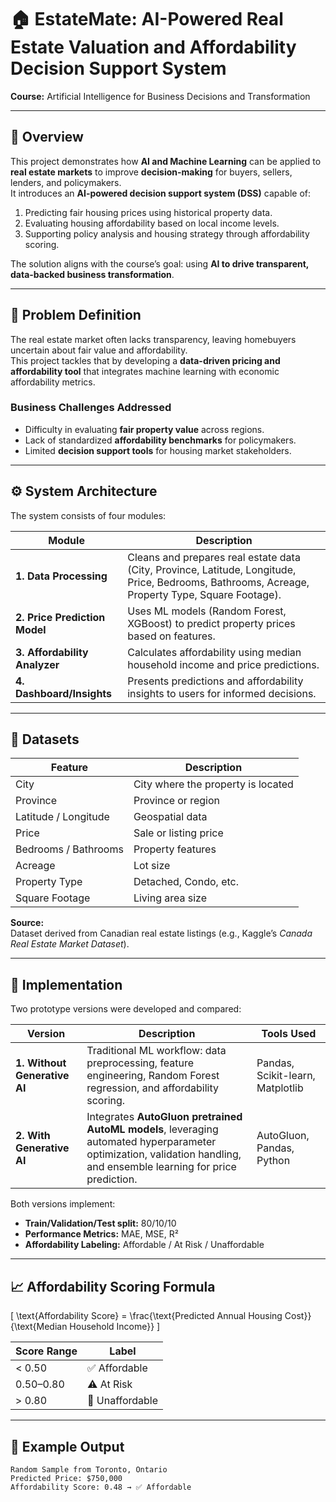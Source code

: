 # 🏠 EstateMate: AI-Powered Real Estate Valuation and Affordability Decision Support System

**Course:** Artificial Intelligence for Business Decisions and Transformation  

---

## 📘 Overview

This project demonstrates how **AI and Machine Learning** can be applied to **real estate markets** to improve **decision-making** for buyers, sellers, lenders, and policymakers.  
It introduces an **AI-powered decision support system (DSS)** capable of:

1. Predicting fair housing prices using historical property data.  
2. Evaluating housing affordability based on local income levels.  
3. Supporting policy analysis and housing strategy through affordability scoring.  

The solution aligns with the course’s goal: using **AI to drive transparent, data-backed business transformation**.

---

## 🧠 Problem Definition

The real estate market often lacks transparency, leaving homebuyers uncertain about fair value and affordability.  
This project tackles that by developing a **data-driven pricing and affordability tool** that integrates machine learning with economic affordability metrics.

### Business Challenges Addressed
- Difficulty in evaluating **fair property value** across regions.  
- Lack of standardized **affordability benchmarks** for policymakers.  
- Limited **decision support tools** for housing market stakeholders.

---

## ⚙️ System Architecture

The system consists of four modules:

| Module | Description |
| ------- | ------------ |
| **1. Data Processing** | Cleans and prepares real estate data (City, Province, Latitude, Longitude, Price, Bedrooms, Bathrooms, Acreage, Property Type, Square Footage). |
| **2. Price Prediction Model** | Uses ML models (Random Forest, XGBoost) to predict property prices based on features. |
| **3. Affordability Analyzer** | Calculates affordability using median household income and price predictions. |
| **4. Dashboard/Insights** | Presents predictions and affordability insights to users for informed decisions. |

---

## 🧩 Datasets

| Feature | Description |
| -------- | ------------ |
| City | City where the property is located |
| Province | Province or region |
| Latitude / Longitude | Geospatial data |
| Price | Sale or listing price |
| Bedrooms / Bathrooms | Property features |
| Acreage | Lot size |
| Property Type | Detached, Condo, etc. |
| Square Footage | Living area size |

**Source:**  
Dataset derived from Canadian real estate listings (e.g., Kaggle’s *Canada Real Estate Market Dataset*).

---

## 🤖 Implementation

Two prototype versions were developed and compared:

| Version | Description | Tools Used |
| -------- | ------------ | ----------- |
| **1. Without Generative AI** | Traditional ML workflow: data preprocessing, feature engineering, Random Forest regression, and affordability scoring. | Pandas, Scikit-learn, Matplotlib |
| **2. With Generative AI** | Integrates **AutoGluon pretrained AutoML models**, leveraging automated hyperparameter optimization, validation handling, and ensemble learning for price prediction. | AutoGluon, Pandas, Python |

Both versions implement:
- **Train/Validation/Test split:** 80/10/10  
- **Performance Metrics:** MAE, MSE, R²  
- **Affordability Labeling:** Affordable / At Risk / Unaffordable  

---

## 📈 Affordability Scoring Formula

\[
\text{Affordability Score} = \frac{\text{Predicted Annual Housing Cost}}{\text{Median Household Income}}
\]

| Score Range | Label |
| ------------ | ------ |
| < 0.50 | ✅ Affordable |
| 0.50–0.80 | ⚠️ At Risk |
| > 0.80 | 🚫 Unaffordable |

---

## 🧮 Example Output

```text
Random Sample from Toronto, Ontario
Predicted Price: $750,000
Affordability Score: 0.48 → ✅ Affordable
